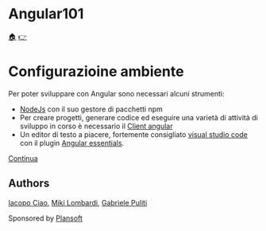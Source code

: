 # Angular101

[:house:](https://github.com/plansoft-it/CorsoAngularSuperioriGestione/) [:point_right:](https://github.com/plansoft-it/Angular101/blob/step0/README.md)

# Configurazioine ambiente

Per poter sviluppare con Angular sono necessari alcuni strumenti:

- [NodeJs](https://nodejs.org) con il suo gestore di pacchetti npm
- Per creare progetti, generare codice ed eseguire una varietà di attività di sviluppo in corso è necessario il [Client angular](https://angular.io/guide/setup-local#step-1-install-the-angular-cli) 
- Un editor di testo a piacere, fortemente consigliato [visual studio code](https://code.visualstudio.com/) con il plugin [Angular essentials](https://marketplace.visualstudio.com/items?itemName=johnpapa.angular-essentials).

[Continua](https://github.com/plansoft-it/CorsoAngularSuperioriGestione/tree/step0/README.md)

## Authors

[Iacopo Ciao](http://github.com/KernelPanic92), [Miki Lombardi](http://github.com/thejoin95), [Gabriele Puliti](http://github.com/wabri)

Sponsored by [Plansoft](www.plansoft.it)
